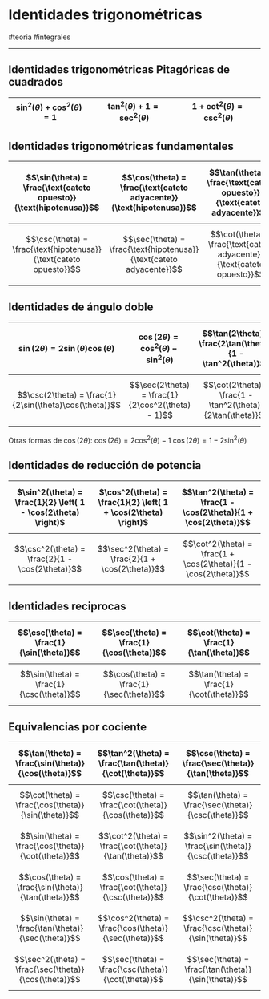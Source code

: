 # Identidades trigonométricas
#teoria #integrales 

---

## Identidades trigonométricas Pitagóricas de cuadrados

| $\sin^2(\theta) + \cos^2(\theta) = 1$ | $\tan^2(\theta) + 1 = \sec^2(\theta)$ | $1 + \cot^2(\theta) = \csc^2(\theta)$ |
| ------------------------------------- | ------------------------------------- | ------------------------------------- |
## Identidades trigonométricas fundamentales

| $$\sin(\theta) = \frac{\text{cateto opuesto}}{\text{hipotenusa}}$$ | $$\cos(\theta) = \frac{\text{cateto adyacente}}{\text{hipotenusa}}$$ | $$\tan(\theta) = \frac{\text{cateto opuesto}}{\text{cateto adyacente}}$$ |
| ------------------------------------------------------------------ | -------------------------------------------------------------------- | ------------------------------------------------------------------------ |
| $$\csc(\theta) = \frac{\text{hipotenusa}}{\text{cateto opuesto}}$$ | $$\sec(\theta) = \frac{\text{hipotenusa}}{\text{cateto adyacente}}$$ | $$\cot(\theta) = \frac{\text{cateto adyacente}}{\text{cateto opuesto}}$$ |

## Identidades de ángulo doble

| $$\sin(2\theta) = 2\sin(\theta) \cos(\theta)$$          | $$\cos(2\theta) = \cos^2(\theta) - \sin^2(\theta)$$ | $$\tan(2\theta) = \frac{2\tan(\theta)}{1 - \tan^2(\theta)}$$ |
| ------------------------------------------------------- | --------------------------------------------------- | ------------------------------------------------------------ |
| $$\csc(2\theta) = \frac{1}{2\sin(\theta)\cos(\theta)}$$ | $$\sec(2\theta) = \frac{1}{2\cos^2(\theta) - 1}$$   | $$\cot(2\theta) = \frac{1 - \tan^2(\theta)}{2\tan(\theta)}$$ |
Otras formas de $\cos(2\theta)$: 
$\cos(2\theta) = 2\cos^2(\theta) - 1$ 
$\cos(2\theta) = 1 - 2\sin^2(\theta)$

## Identidades de reducción de potencia

| $\sin^2(\theta) = \frac{1}{2} \left( 1 - \cos(2\theta) \right)$ | $\cos^2(\theta) = \frac{1}{2} \left( 1 + \cos(2\theta) \right)$ | $$\tan^2(\theta) = \frac{1 - \cos(2\theta)}{1 + \cos(2\theta)}$$ |
| --------------------------------------------------------------- | --------------------------------------------------------------- | ---------------------------------------------------------------- |
| $$\csc^2(\theta) = \frac{2}{1 - \cos(2\theta)}$$                | $$\sec^2(\theta) = \frac{2}{1 + \cos(2\theta)}$$                | $$\cot^2(\theta) = \frac{1 + \cos(2\theta)}{1 - \cos(2\theta)}$$ |

## Identidades reciprocas

| $$\csc(\theta) = \frac{1}{\sin(\theta)}$$ | $$\sec(\theta) = \frac{1}{\cos(\theta)}$$ | $$\cot(\theta) = \frac{1}{\tan(\theta)}$$ |
| ----------------------------------------- | ----------------------------------------- | ----------------------------------------- |
| $$\sin(\theta) = \frac{1}{\csc(\theta)}$$ | $$\cos(\theta) = \frac{1}{\sec(\theta)}$$ | $$\tan(\theta) = \frac{1}{\cot(\theta)}$$ |
## Equivalencias por cociente

| $$\tan(\theta) = \frac{\sin(\theta)}{\cos(\theta)}$$   | $$\tan^2(\theta) = \frac{\tan(\theta)}{\cot(\theta)}$$ | $$\csc(\theta) = \frac{\sec(\theta)}{\tan(\theta)}$$   |
| ------------------------------------------------------ | ------------------------------------------------------ | ------------------------------------------------------ |
| $$\cot(\theta) = \frac{\cos(\theta)}{\sin(\theta)}$$   | $$\csc(\theta) = \frac{\cot(\theta)}{\cos(\theta)}$$   | $$\tan(\theta) = \frac{\sec(\theta)}{\csc(\theta)}$$   |
| $$\sin(\theta) = \frac{\cos(\theta)}{\cot(\theta)}$$   | $$\cot^2(\theta) = \frac{\cot(\theta)}{\tan(\theta)}$$ | $$\sin^2(\theta) = \frac{\sin(\theta)}{\csc(\theta)}$$ |
| $$\cos(\theta) = \frac{\sin(\theta)}{\tan(\theta)}$$   | $$\cos(\theta) = \frac{\cot(\theta)}{\csc(\theta)}$$   | $$\sec(\theta) = \frac{\csc(\theta)}{\cot(\theta)}$$   |
| $$\sin(\theta) = \frac{\tan(\theta)}{\sec(\theta)}$$   | $$\cos^2(\theta) = \frac{\cos(\theta)}{\sec(\theta)}$$ | $$\csc^2(\theta) = \frac{\csc(\theta)}{\sin(\theta)}$$ |
| $$\sec^2(\theta) = \frac{\sec(\theta)}{\cos(\theta)}$$ | $$\sec(\theta) = \frac{\csc(\theta)}{\cot(\theta)}$$   | $$\sec(\theta) = \frac{\tan(\theta)}{\sin(\theta)}$$   |
